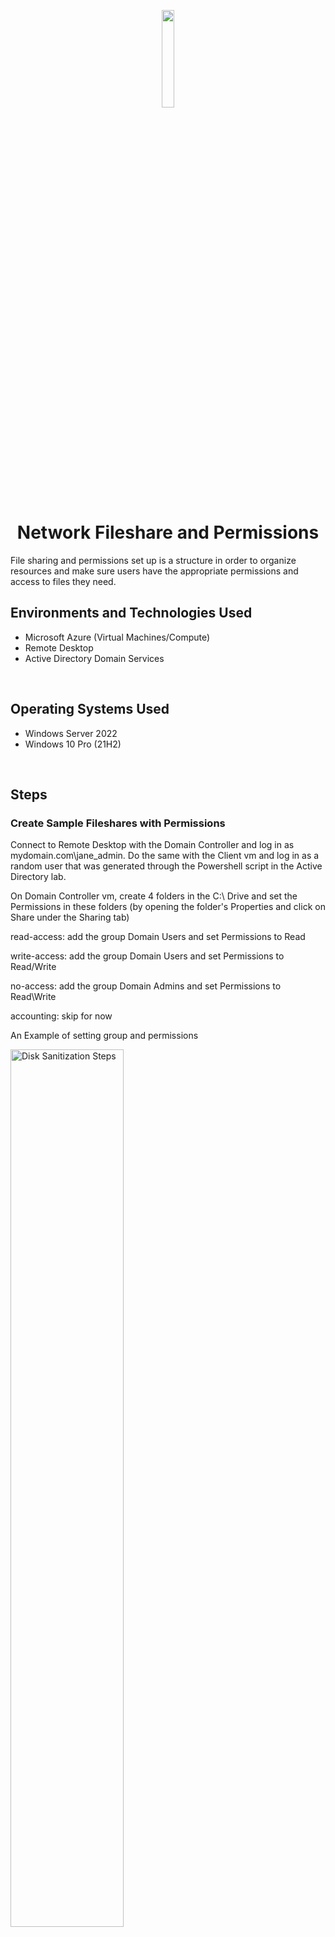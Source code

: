 <p align="center">
<img src="https://github.com/ColtonTrauCC/network-fileshare/assets/147654000/efe94bff-a469-4342-a4c6-e927befd13b9" height = 20% width = 20%/>
</p>

<h1 align = "center">Network Fileshare and Permissions</h1>
File sharing and permissions set up is a structure in order to organize resources and make sure users have the appropriate permissions and access to files they need.
<br />

<h2>Environments and Technologies Used</h2>
<ul>
  <li>Microsoft Azure (Virtual Machines/Compute)</li>
  <li>Remote Desktop</li>
  <li>Active Directory Domain Services</li>
</ul>

<br />

<h2>Operating Systems Used</h2>
<ul>
  <li>Windows Server 2022</li>
  <li>Windows 10 Pro (21H2)</li>
</ul>

<br />

<h2>Steps</h2>

<h3>Create Sample Fileshares with Permissions</h3>

</p>
Connect to Remote Desktop with the Domain Controller and log in as mydomain.com\jane_admin. Do the same with the Client vm and log in as a random user that was generated through the Powershell script in the Active Directory lab.
</p>
On Domain Controller vm, create 4 folders in the C:\ Drive and set the Permissions in these folders (by opening the folder's Properties and click on Share under the Sharing tab)
<p>

read-access: add the group Domain Users and set Permissions to Read
<p>
write-access: add the group Domain Users and set Permissions to Read/Write
<p>
no-access: add the group Domain Admins and set Permissions to Read\Write
<p>
accounting: skip for now
<p>
An Example of setting group and permissions
<p>
<img src="https://i.imgur.com/NgImT4S.png" height="60%" width="60%" alt="Disk Sanitization Steps"/>
<p>
</p>

<br/>

<h3>Attempt to Access Fileshares</h3>

<p>
On the Client vm go to the shared folder through file explorer and type \\dc-1
<p>
Attempt to access the folders, the only one that is inaccessible by the permissions set is no-access
<p>
<img src="https://i.imgur.com/Y3Y4tJN.png" height="60%" width="60%" alt="Disk Sanitization Steps"/>
</p>

<br/>

<h3>Create a Security Group</h3>

<p>
Access Domain Controller vm, go to Server Manager and go to Active Directory Users and Computers. Create a new Organizational Unit and name it _security_group. Right click it and new group, name it accountants
<p>
<img src="https://i.imgur.com/RcrUU6l.png" height="60%" width="60%" alt="Disk Sanitization Steps"/>
<p>
Go to C:\ Drive, add the accountants group and set its permissions to Read\Write
<p>
<img src="https://i.imgur.com/5ALSXdu.png" height="60%" width="60%" alt="Disk Sanitization Steps"/>
<p>
The user logged in the Client vm should not have access to the accounting folder since its not part of the group. Log off and remember the username that was used to log into the Client, its going to be set as part of the accountants group
<p>
In the Domain Controller vm go to the _security_group OU, right click on accountants to open Properties, go to the Members tab and add the user as a member of the Group.
<p>
<img src="https://i.imgur.com/MfOJgFH.png" height="60%" width="60%" alt="Disk Sanitization Steps"/>
<p>
